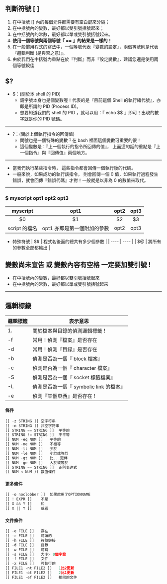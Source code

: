 ## 判斷符號 [ ]

1. 在中括號 [] 內的每個元件都需要有空白鍵來分隔；
2. 在中括號內的變數，最好都以雙引號括號起來；
3. 在中括號內的常數，最好都以單或雙引號括號起來。
4. **使用一個等號與兩個等號『 == 』的結果是一樣的！**
5. 在一般慣用程式的寫法中，一個等號代表『變數的設定』，兩個等號則是代表『邏輯判斷 (是與否之意)』。 
6. 由於我們在中括號內重點在於『判斷』而非『設定變數』，建議您還是使用兩個等號較佳



## $?

* $：(關於本 shell 的 PID)
    * 錢字號本身也是個變數喔！代表的是『目前這個 Shell 的執行緒代號』，亦即是所謂的 PID (Process ID)。 
    *   想要知道我們的 shell 的 PID ，就可以用：『 echo $$ 』即可！出現的數字就是你的 PID 號碼。
---
* ?：(關於上個執行指令的回傳值)
    * 問號也是一個特殊的變數？在 bash 裡面這個變數可重要的很！
    * 這個變數是：『上一個執行的指令所回傳的值』， 上面這句話的重點是『上一個指令』與『回傳值』兩個地方。
---
* 當我們執行某些指令時， 這些指令都會回傳一個執行後的代碼。
* 一般來說，如果成功的執行該指令， 則會回傳一個 0 值，如果執行過程發生錯誤，就會回傳『錯誤代碼』才對！一般就是以非為 0 的數值來取代。
---
### $ myscript opt1 opt2 opt3 
| myscript | opt1 | opt2 | opt3 |
| :----: | :----: | :----: | :----: |
| $0 | $1 | $2 | $3 |
| script 的檔名 | opt1 亦即是第一個附加的參數 | opt2 | opt3 |
* 特殊符號
| $# | 程式名後面的總共有多少個參數 |
| ---- | ---- |
| $@ | 將所有的參數全部都輸出 |


## 變數尚未宣告 或 變數內容有空格  一定要加雙引號 !
* 在中括號內的變數，最好都以雙引號括號起來
* 在中括號內的常數，最好都以單或雙引號括號起來


---
## 邏輯標籤
| 邏輯標籤 | 表示意思 |
| ---- | ---- |
| 1. | 關於檔案與目錄的偵測邏輯標籤！ |
| -f | 常用！偵測『檔案』是否存在 |
| -d | 常用！偵測『目錄』是否存在 |
| -b | 偵測是否為一個『 block 檔案』 |
| -c | 偵測是否為一個『 character 檔案』 |
| -S | 偵測是否為一個『 socket 標籤檔案』 |
| -L | 偵測是否為一個『 symbolic link 的檔案』 |
| -e | 偵測『某個東西』是否存在！ |


#### 條件
```js
[[ -z STRING ]]	空字符串
[[ -n STRING ]]	非空字符串
[[ STRING == STRING ]]	平等的
[[ STRING != STRING ]]	不平等
[[ NUM -eq NUM ]]	平等的
[[ NUM -ne NUM ]]	不相等
[[ NUM -lt NUM ]]	少於
[[ NUM -le NUM ]]	小於或等於
[[ NUM -gt NUM ]]	比...更棒
[[ NUM -ge NUM ]]	大於或等於
[[ STRING =~ STRING ]]	正則表達式
(( NUM < NUM ))	數值條件
```
#### 更多條件
```js
[[ -o noclobber ]]	如果啟用了OPTIONNAME
[[ ! EXPR ]]	不是
[[ X && Y ]]	和
[[ X || Y ]]	或者
```

#### 文件條件
```js
[[ -e FILE ]]	存在
[[ -r FILE ]]	可讀的
[[ -h FILE ]]	符號鏈接
[[ -d FILE ]]	目錄
[[ -w FILE ]]	可寫
[[ -s FILE ]]	大小> 0個字節
[[ -f FILE ]]	文件
[[ -x FILE ]]	可執行的
[[ FILE1 -nt FILE2 ]]	1比2更新
[[ FILE1 -ot FILE2 ]]	2比1更新
[[ FILE1 -ef FILE2 ]]	相同的文件
```






